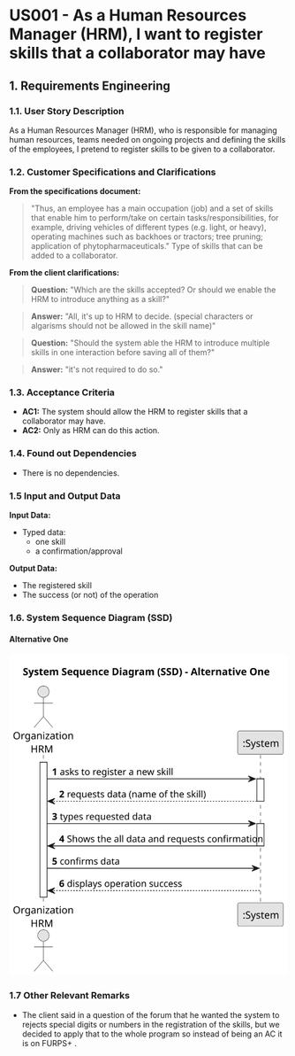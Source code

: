 # US001 - As a Human Resources Manager (HRM), I want to register skills that a collaborator may have


## 1. Requirements Engineering

### 1.1. User Story Description

As a Human Resources Manager (HRM), who is responsible for managing human resources, teams needed on ongoing projects and defining the skills of the employees, I pretend to register skills to be given to a collaborator.

### 1.2. Customer Specifications and Clarifications 

**From the specifications document:**

>	"Thus, an employee has a main occupation (job) and a set of skills
that enable him to perform/take on certain tasks/responsibilities, for example, driving
vehicles of different types (e.g. light, or heavy), operating machines such as backhoes
or tractors; tree pruning; application of phytopharmaceuticals." Type of skills that can be added to a collaborator.
 

**From the client clarifications:**
> **Question:** "Which are the skills accepted? Or should we enable the HRM to introduce anything as a skill?"

>
> **Answer:** "All, it's up to HRM to decide. (special characters or algarisms should not be allowed in the skill name)"

> **Question:** "Should the system able the HRM to introduce multiple skills in one interaction before saving all of them?"

>
> **Answer:** "it's not required to do so."

### 1.3. Acceptance Criteria

* **AC1:** The system should allow the HRM to register skills that a collaborator may have.
* **AC2:** Only as HRM can do this action.

### 1.4. Found out Dependencies

* There is no dependencies.

### 1.5 Input and Output Data

**Input Data:**

* Typed data:
    * one skill
    * a confirmation/approval

**Output Data:**
  
* The registered skill
* The success (or not) of the operation

### 1.6. System Sequence Diagram (SSD)

#### Alternative One

![System Sequence Diagram - Alternative One](svg/us001-system-sequence-diagram-alternative-one-System_Sequence_Diagram__SSD____Alternative_One.svg)

### 1.7 Other Relevant Remarks

* The client said in a question of the forum that he wanted the system to rejects special digits or numbers in the registration of the skills, but we decided to apply that to the whole program so instead of being an AC it is on FURPS+ .
